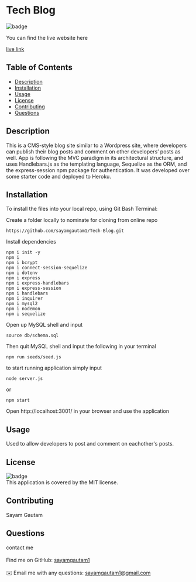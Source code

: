 <h1>Tech Blog</h1>
  
 ![badge](https://img.shields.io/badge/license-MIT-yellow)<br />

You can find the live website here

[live link](https://peaceful-lake-94344.herokuapp.com/)

## Table of Contents

- [Description](#description)
- [Installation](#installation)
- [Usage](#usage)
- [License](#license)
- [Contributing](#contributing)
- [Questions](#questions)

## Description

This is a CMS-style blog site similar to a Wordpress site, where developers can publish their blog posts and comment on other developers’ posts as well. App is following the MVC paradigm in its architectural structure, and uses Handlebars.js as the templating language, Sequelize as the ORM, and the express-session npm package for authentication. It was developed over some starter code and deployed to Heroku.

## Installation

To install the files into your local repo, using Git Bash Terminal:

Create a folder locally to nominate for cloning from online repo

```
https://github.com/sayamgautam1/Tech-Blog.git
```

Install dependencies

```
npm i init -y
npm i
npm i bcrypt
npm i connect-session-sequelize
npm i dotenv
npm i express
npm i express-handlebars
npm i express-session
npm i handlebars
npm i inquirer
npm i mysql2
npm i nodemon
npm i sequelize

```

Open up MySQL shell and input

```
source db/schema.sql
```

Then quit MySQL shell and input the following in your terminal

```
npm run seeds/seed.js
```

to start running application simply input

```
node server.js
```

or

```
npm start
```

Open http://localhost:3001/ in your browser and use the application

## Usage

Used to allow developers to post and comment on eachother's posts.

## License

![badge](https://img.shields.io/badge/license-MIT-yellow)
<br />
This application is covered by the MIT license.

## Contributing

Sayam Gautam

## Questions

contact me<br />
<br />
Find me on GitHub: [sayamgautam1](https://github.com/sayamgautam1)<br />
<br />
✉️ Email me with any questions: sayamgautam1@gmail.com<br /><br />
